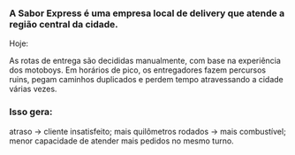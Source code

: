 ### A Sabor Express é uma empresa local de delivery que atende a região central da cidade.
Hoje:

As rotas de entrega são decididas manualmente, com base na experiência dos motoboys.
Em horários de pico, os entregadores fazem percursos ruins, pegam caminhos duplicados e perdem tempo atravessando a cidade várias vezes.

### Isso gera:
atraso → cliente insatisfeito;
mais quilômetros rodados → mais combustível;
menor capacidade de atender mais pedidos no mesmo turno.
